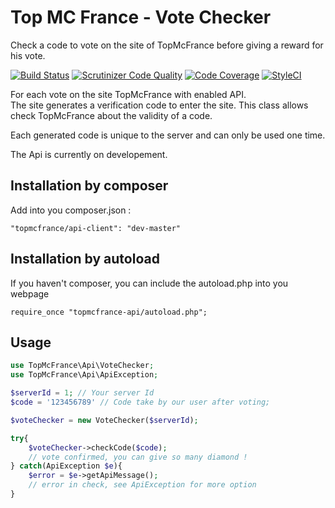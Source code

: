 Top MC France - Vote Checker
===================

Check a code to vote on the site of TopMcFrance before giving a reward for his vote.
 
[![Build Status](https://scrutinizer-ci.com/g/TopMcFrance/api/badges/build.png?b=master)](https://scrutinizer-ci.com/g/TopMcFrance/api/build-status/master)
[![Scrutinizer Code Quality](https://scrutinizer-ci.com/g/TopMcFrance/api/badges/quality-score.png?b=master)](https://scrutinizer-ci.com/g/TopMcFrance/api/?branch=master)
[![Code Coverage](https://scrutinizer-ci.com/g/TopMcFrance/api/badges/coverage.png?b=master)](https://scrutinizer-ci.com/g/TopMcFrance/api/?branch=master)
[![StyleCI](https://styleci.io/repos/62471634/shield)](https://styleci.io/repos/62471634)

For each vote on the site TopMcFrance with enabled API.  
The site generates a verification code to enter the site. 
This class allows check TopMcFrance about the validity of a code.
 
Each generated code is unique to the server and can only be used one time.

The Api is currently on developement.

Installation by composer
-------------

Add into you composer.json : 

```
"topmcfrance/api-client": "dev-master"
```


Installation by autoload
-------------
If you haven't composer, you can include the autoload.php into you webpage
```
require_once "topmcfrance-api/autoload.php";
```

Usage
-------------

```php
use TopMcFrance\Api\VoteChecker;
use TopMcFrance\Api\ApiException;

$serverId = 1; // Your server Id
$code = '123456789' // Code take by our user after voting;

$voteChecker = new VoteChecker($serverId);

try{
	$voteChecker->checkCode($code);
	// vote confirmed, you can give so many diamond !
} catch(ApiException $e){
	$error = $e->getApiMessage();
	// error in check, see ApiException for more option
}
```
